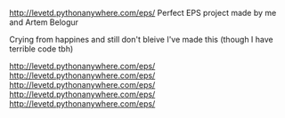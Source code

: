 http://levetd.pythonanywhere.com/eps/
Perfect EPS project made by me and Artem Belogur

Crying from happines and still don't bleive I've made this (though I have terrible code tbh)


http://levetd.pythonanywhere.com/eps/
http://levetd.pythonanywhere.com/eps/
http://levetd.pythonanywhere.com/eps/
http://levetd.pythonanywhere.com/eps/
http://levetd.pythonanywhere.com/eps/
